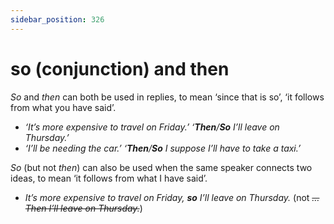 ```yaml
---
sidebar_position: 326
---
```


# so (conjunction) and then

*So* and *then* can both be used in replies, to mean ‘since that is so’, ‘it follows from what you have said’.

- *‘It’s more expensive to travel on Friday.’ ‘**Then**/**So** I’ll leave on Thursday.’*
- *‘I’ll be needing the car.’ ‘**Then**/**So** I suppose I’ll have to take a taxi.’*

*So* (but not *then*) can also be used when the same speaker connects two ideas, to mean ‘it follows from what I have said’.

- *It’s more expensive to travel on Friday, **so** I’ll leave on Thursday.* (not *~~… Then I’ll leave on Thursday.~~*)
